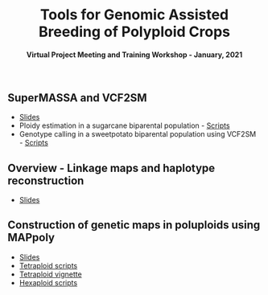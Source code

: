 <p align="center">
  <h1 align="center">Tools for Genomic Assisted Breeding of Polyploid Crops</h1>
   <h4 align="center">Virtual Project Meeting and Training Workshop - January, 2021</h4>
    <br>
</p>

## SuperMASSA and VCF2SM

  - [Slides](https://github.com/mmollina/SCRI/blob/main/docs/SCRI_SuperMASSA_training.pptx)
  - Ploidy estimation in a sugarcane biparental population - [Scripts](https://github.com/mmollina/SCRI/tree/main/supermassa_vcf2sm/ploidy_estimation)
  - Genotype calling in a sweetpotato biparental population using VCF2SM - [Scripts](https://github.com/mmollina/SCRI/tree/main/supermassa_vcf2sm/genotype_calling])

## Overview - Linkage maps and haplotype reconstruction

 - [Slides](https://github.com/mmollina/SCRI/blob/main/docs/SCRI_linkage_and%20phasing.pptx)

## Construction of genetic maps in poluploids using MAPpoly

 - [Slides](https://github.com/mmollina/SCRI/blob/main/docs/SCRI_MAPpoly_training.pptx)
 - [Tetraploid scripts](https://github.com/mmollina/SCRI/tree/main/MAPpoly/tetra)
 - [Tetraploid vignette](https://rpubs.com/mmollin/tetra_mappoly_vignette)
 - [Hexaploid scripts](https://github.com/mmollina/SCRI/tree/main/MAPpoly/hexa)
 
